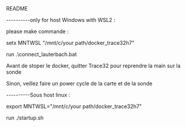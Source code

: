 
README

----------only for host Windows with WSL2 :

please make commande :

setx MNTWSL "/mnt/c/your path/docker_trace32h7"

run .\connect_lauterbach.bat

Avant de stoper le docker, quitter Trace32 pour reprendre la main sur la sonde

Sinon, veillez faire un power cycle de la carte et de la sonde

----------Sous host linux :

export MNTWSL="/mnt/c/your path/docker_trace32h7"

run ./startup.sh